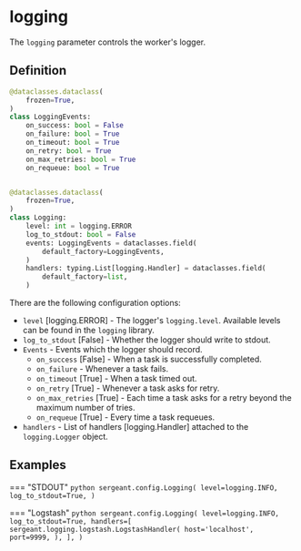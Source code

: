# logging

The `logging` parameter controls the worker's logger.


## Definition

```python
@dataclasses.dataclass(
    frozen=True,
)
class LoggingEvents:
    on_success: bool = False
    on_failure: bool = True
    on_timeout: bool = True
    on_retry: bool = True
    on_max_retries: bool = True
    on_requeue: bool = True


@dataclasses.dataclass(
    frozen=True,
)
class Logging:
    level: int = logging.ERROR
    log_to_stdout: bool = False
    events: LoggingEvents = dataclasses.field(
        default_factory=LoggingEvents,
    )
    handlers: typing.List[logging.Handler] = dataclasses.field(
        default_factory=list,
    )
```

There are the following configuration options:

- `level` [logging.ERROR] - The logger's `logging.level`. Available levels can be found in the `logging` library.
- `log_to_stdout` [False] - Whether the logger should write to stdout.
- `Events` - Events which the logger should record.
    - `on_success` [False] - When a task is successfully completed.
    - `on_failure` - Whenever a task fails.
    - `on_timeout` [True] - When a task timed out.
    - `on_retry` [True] - Whenever a task asks for retry.
    - `on_max_retries` [True] - Each time a task asks for a retry beyond the maximum number of tries.
    - `on_requeue` [True] - Every time a task requeues.
- `handlers` - List of handlers [logging.Handler] attached to the `logging.Logger` object.


## Examples

=== "STDOUT"
    ```python
    sergeant.config.Logging(
        level=logging.INFO,
        log_to_stdout=True,
    )
    ```

=== "Logstash"
    ```python
    sergeant.config.Logging(
        level=logging.INFO,
        log_to_stdout=True,
        handlers=[
            sergeant.logging.logstash.LogstashHandler(
                host='localhost',
                port=9999,
            ),
        ],
    )
    ```
